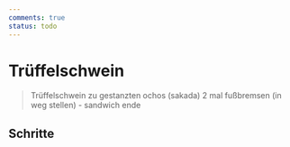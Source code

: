 ```yaml
---
comments: true
status: todo
---
```

# Trüffelschwein

 > Trüffelschwein zu gestanzten ochos (sakada) 2 mal fußbremsen (in weg stellen) - sandwich ende

## Schritte
